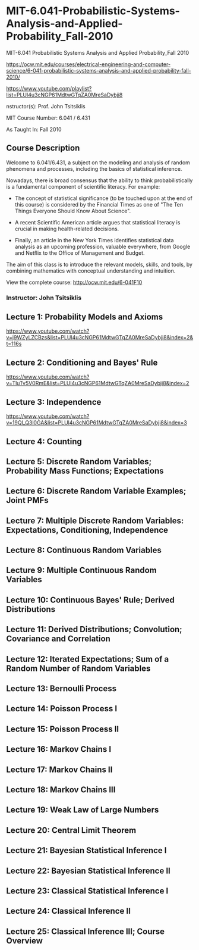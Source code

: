 # MIT-6.041-Probabilistic-Systems-Analysis-and-Applied-Probability_Fall-2010
MIT-6.041 Probabilistic Systems Analysis and Applied Probability_Fall 2010

https://ocw.mit.edu/courses/electrical-engineering-and-computer-science/6-041-probabilistic-systems-analysis-and-applied-probability-fall-2010/


https://www.youtube.com/playlist?list=PLUl4u3cNGP61MdtwGTqZA0MreSaDybji8


nstructor(s):
Prof. John Tsitsiklis

MIT Course Number:
6.041 / 6.431

As Taught In:
Fall 2010


## Course Description
Welcome to 6.041/6.431, a subject on the modeling and analysis of random phenomena and processes, including the basics of statistical inference. 

Nowadays, there is broad consensus that the ability to think probabilistically is a fundamental component of scientific literacy. For example:

- The concept of statistical significance (to be touched upon at the end of this course) is considered by the Financial Times as one of "The Ten Things Everyone Should Know About Science".

- A recent Scientific American article argues that statistical literacy is crucial in making health-related decisions.

- Finally, an article in the New York Times identifies statistical data analysis as an upcoming profession, valuable everywhere, from Google and Netflix to the Office of Management and Budget.

The aim of this class is to introduce the relevant models, skills, and tools, by combining mathematics with conceptual understanding and intuition.




View the complete course: http://ocw.mit.edu/6-041F10

### Instructor: John Tsitsiklis



## Lecture 1: Probability Models and Axioms

https://www.youtube.com/watch?v=j9WZyLZCBzs&list=PLUl4u3cNGP61MdtwGTqZA0MreSaDybji8&index=2&t=116s

## Lecture 2: Conditioning and Bayes' Rule

https://www.youtube.com/watch?v=TluTv5V0RmE&list=PLUl4u3cNGP61MdtwGTqZA0MreSaDybji8&index=2

## Lecture 3: Independence

https://www.youtube.com/watch?v=19Ql_Q3l0GA&list=PLUl4u3cNGP61MdtwGTqZA0MreSaDybji8&index=3

## Lecture 4: Counting

## Lecture 5: Discrete Random Variables; Probability Mass Functions; Expectations

## Lecture 6: Discrete Random Variable Examples; Joint PMFs

## Lecture 7: Multiple Discrete Random Variables: Expectations, Conditioning, Independence

## Lecture 8: Continuous Random Variables

## Lecture 9: Multiple Continuous Random Variables

## Lecture 10: Continuous Bayes' Rule; Derived Distributions

## Lecture 11: Derived Distributions; Convolution; Covariance and Correlation

## Lecture 12: Iterated Expectations; Sum of a Random Number of Random Variables

## Lecture 13: Bernoulli Process

## Lecture 14: Poisson Process I

## Lecture 15: Poisson Process II

## Lecture 16: Markov Chains I

## Lecture 17: Markov Chains II

## Lecture 18: Markov Chains III

## Lecture 19: Weak Law of Large Numbers

## Lecture 20: Central Limit Theorem

## Lecture 21: Bayesian Statistical Inference I

## Lecture 22: Bayesian Statistical Inference II

## Lecture 23: Classical Statistical Inference I

## Lecture 24: Classical Inference II

## Lecture 25: Classical Inference III; Course Overview



